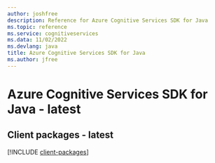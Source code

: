 ```yaml
---
author: joshfree
description: Reference for Azure Cognitive Services SDK for Java
ms.topic: reference
ms.service: cognitiveservices
ms.data: 11/02/2022
ms.devlang: java
title: Azure Cognitive Services SDK for Java
ms.author: jfree
---
```

# Azure Cognitive Services SDK for Java - latest

## Client packages - latest
[!INCLUDE [client-packages](cognitive-services-client-index.md)]